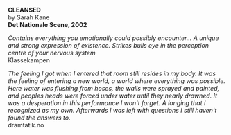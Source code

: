 **CLEANSED**  
by Sarah Kane  
**Det Nationale Scene, 2002**

*Contains everything you emotionally could possibly encounter... A unique and strong expression of existence. Strikes bulls eye in the perception centre of your nervous system*  
Klassekampen

*The feeling I got when I entered that room still resides in my body. It was the feeling of entering a new world, a world where everything was possible. Here water was flushing from hoses, the walls were sprayed and painted, and peoples heads were forced under water until they nearly drowned. It was a desperation in this performance I won't forget. A longing that I recognized as my own. Afterwards I was left with questions I still haven't found the answers to.*  
dramtatik.no
